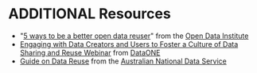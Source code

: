 # ADDITIONAL Resources

* "[5 ways to be a better open data reuser](https://theodi.org/blog/5-ways-better-open-data-reuse)" from the [Open Data Institute](https://theodi.org/)
* [Engaging with Data Creators and Users to Foster a Culture of Data Sharing and Reuse Webinar](https://www.dataone.org/webinars/engaging-data-creators-and-users-foster-culture-data-sharing-and-reuse) from [DataONE](https://www.dataone.org/)
* [Guide on Data Reuse](https://www.ands.org.au/working-with-data/publishing-and-reusing-data/data-reuse) from the [Australian National Data Service](https://www.ands.org.au/)
